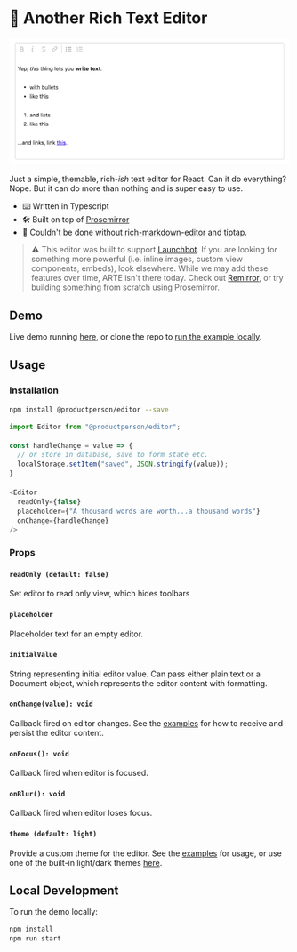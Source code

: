 📝 Another Rich Text Editor
===

![demo](support/assets/demo-colors.gif)

Just a simple, themable, rich-*ish* text editor for React. Can it do everything? Nope. But it can do more than nothing and is super easy to use.

* ⌨️ Written in Typescript
* 🛠️ Built on top of [Prosemirror](https://prosemirror.net)
* 🙏 Couldn't be done without [rich-markdown-editor](https://github.com/outline/rich-markdown-editor) and [tiptap](https://github.com/scrumpy/tiptap).

> ⚠️ This editor was built to support [Launchbot](https://www.launchbot.app). If you are looking for something more powerful (i.e. inline images, custom view components, embeds), look elsewhere. While we may add these features over time, ARTE isn't there today. Check out [Remirror](https://github.com/remirror/remirror), or try building something from scratch using Prosemirror.

## Demo
Live demo running [here](https://editor.productperson.vercel.app/), or clone the repo to [run the example locally](#local-development).

## Usage

### Installation
```bash
npm install @productperson/editor --save
```

```javascript
import Editor from "@productperson/editor";

const handleChange = value => {
  // or store in database, save to form state etc.
  localStorage.setItem("saved", JSON.stringify(value));
}

<Editor
  readOnly={false}
  placeholder={"A thousand words are worth...a thousand words"}
  onChange={handleChange}
/>
```

### Props

#### `readOnly (default: false)`
Set editor to read only view, which hides toolbars

#### `placeholder`
Placeholder text for an empty editor. 

#### `initialValue`
String representing initial editor value. Can pass either plain text or a Document object, which represents the editor content with formatting.

#### `onChange(value): void`
Callback fired on editor changes. See the [examples](/example/src/index.js) for how to receive and persist the editor content.

#### `onFocus(): void`
Callback fired when editor is focused.

#### `onBlur(): void`
Callback fired when editor loses focus.

#### `theme (default: light)`
Provide a custom theme for the editor. See the [examples](/example/src/index.js) for usage, or use one of the built-in light/dark themes [here](/src/theme.ts).

## Local Development
To run the demo locally:
```bash
npm install
npm run start
```